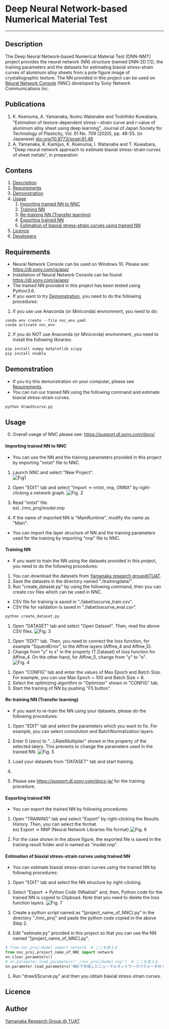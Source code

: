 # Deep Neural Network-based Numerical Material Test
-----
<a id="1"></a>
## Description
The Deep Neural Network-based Numerical Material Test (DNN-NMT) project provides the neural network (NN) structure (named DNN-2D [1]), the training parameters and the datasets for estimating biaxial stress-strain curves of aluminum alloy sheets from a pole figure image of crystallographic texture. The NN provided in this project can be used on <a href="https://dl.sony.com/ja/app/">Neural Network Console</a> (NNC) developed by Sony Network Communications Inc.<br>

## Publications
1. K. Koenuma, A. Yamanaka, Ikumu Watanabe and Toshihiko Kuwabara, "Estimation of texture-dependent stress－strain curve and r-value of aluminum alloy sheet using deep learning", Journal of Japan Society for Technology of Plasticity, Vol. 61 No. 709 (2020), pp. 48-55. (in Japanese) <a href="https://doi.org/10.9773/sosei.61.48">doi.org/10.9773/sosei.61.48</a>
2. A. Yamanaka, R. Kamijyo, K. Koenuma, I. Watanabe and T. Kuwabara, "Deep neural network approach to estimate biaxial stress-strain curves of sheet metals", in preparation

## Contens
1. [Description](#1)
1. [Requirements](#2)
1. [Demonstration](#3)
1. [Usage](#4)
    1. [Importing trained NN to NNC](#5)
    1. [Training NN](#6)
    1. [Re-training NN (Transfer learning)](#7)
    1. [Exporting trained NN](#8)
    1. [Estimation of biaxial stress-strain curves using trained NN](#9)
1. [Licence](#10)
1. [Developers](#11)

<a id="2"></a>
## Requirements
- Neural Network Console can be used on Windows 10. Please see: https://dl.sony.com/ja/app/
- Installation of Neural Network Console can be found: https://dl.sony.com/ja/app/
- The trained NN provided in this project has been tested using Python3.6.
- If you want to try [Demonstration](#3), you need to do the following procedures:

1. If you use use Anaconda (or Miniconda) environment, you need to do:
```bach
conda env create --file nnc_env.yaml
conda activate nnc_env
```

2.  If you do NOT use Anaconda (or Miniconda) environment, you need to install the following libraries:
```bash
pip install numpy matplotlib scipy
pip install nnabla
```

<a id="3"></a>
## Demonstration
- If you try this demonstration on your computer, please see [Requirements](#2).
- You can run our trained NN using the following command and estimate biaxial stress-strain curves.
```bash
python drawSScurve.py
```

<a id="4"></a>
## Usage
0. Overall usege of NNC please see: https://support.dl.sony.com/docs/

<a id="5"></a>
#### Importing trained NN to NNC
- You can use the NN and the training parameters provided in this project by importing "nntxt" file to NNC.

1. Launch NNC and select "New Project". <br>
![Fig1](./doc/fig1.png "Fig. 1")

2. Open "EDIT" tab and select "Import → nntxt, nnp, ONNX" by right-clicking a network graph.
![Fig. 2](./doc/fig2.png "Fig. 2")

3. Read "nntxt" file. <br>
ex) ./nnc_proj/model.nnp

4. If the name of imported NN is "MainRuntime", modify the name as "Main". <br>

- You can import the layer structure of NN and the training parameters used for the training by importing "nnp" file to NNC.


<a id="6"></a>
#### Training NN
- If you want to train the NN using the datasets provided in this project, you need to do the following procedures:

1. You can download the datasets from <a href="http://web.tuat.ac.jp/~yamanaka/opendata.html">Yamanaka research group@TUAT</a>.
1. Save the datasets in the directory named "./trainingdata/".
1. Run "create_dataset.py" by using the following command, then you can create csv files which can be used in NNC.
- CSV file for training is saved in "./label/sscurve_train.csv".
- CSV file for validation is saved in "./label/sscurve_eval.csv".
```bash
python create_dataset.py
```

1. Open "DATASET" tab and select "Open Dataset". Then, read the above CSV files.
![Fig. 3](./doc/fig3.png "Fig. 3")
<!-- TODO: 図 -->

1. Open "EDIT" tab. Then, you need to connect the loss function, for example "SquerdError", to the Affine layers (Affine_4 and Affine_5).
1. Change from "y" to s" in the property (T.Dataset) of loss function for Affine_4. On the other hand, for Affine_5, change from "y" to "e".  
![Fig. 4](./doc/fig4.png "Fig. 4")
<!-- TODO: 図 -->

1. Open "CONFIG" tab and enter the values of Max Epoch and Batch Size. For example, you can use Max Epoch = 100 and Batch Size = 8.
1. Select the optimizing algorithm in "Optimizer" shown in "CONFIG" tab.
1. Start the training of NN by pushing "F5 button".


<a id="7"></a>
#### Re-training NN (Transfer learning)
- If you want to re-train the NN using your datasets, please do the following procedures:

1. Open "EDIT" tab and select the parameters which you want to fix. For example, you can select convolution and BatchNormalization layers.
1. Enter 0 (zero) to "...LRateMultiplier" shown in the property of the selected laters. This prevents to change the parameters used in the trained NN.
![Fig. 5](./doc/fig5.png "Fig. 5")

1. Load your datasets from "DATASET" tab and start training.
1. <!-- TODO: 実験データのデータ構造に関する仕様を決めて，実験データから訓練データを作成するスクリプトをかく -->
1. Please see https://support.dl.sony.com/docs-ja/ for the training procedure.


<a id="8"></a>
#### Exporting trained NN
- You can export the trained NN by following procedures:

1. Open "TRAINING" tab and select "Export" by right-clicking the Results History. Then, you can select the format. <br>
ex) Export → NNP (Neural Network Libraries file format)
![Fig. 6](./doc/fig6.png "Fig. 6")

1. For the case shown in the above figure, the exported file is saved in the training result folder and is named as "model.nnp”.


<a id="9"></a>
#### Estimation of biaxial stress-strain curves using trained NN
- You can estimate biaxial stress-strain curves using the trained NN by following procedures:

1. Open "EDIT" tab and select the NN structure by right-clicking.
1. Select "Export → Python Code (NNabla)" and, then, Python code for the trained NN is copied to Clipboad. Note that you need to delete the loss function layers.
![Fig. 7](./doc/fig7.png "Fig. 7")

3. Create a python script named as "[project_name_of_NNC].py" in the directory "./nnc_proj" and paste the python code copied in the above Step 2.
4. Edit "estimate.py" provided in this project so that you can use the NN named "[project_name_of_NNC].py".
```python
# from nnc_proj.model import network  # ここを変える
from nnc_proj.project_name_of_NNC import network
nn.clear_parameters()
# nn.parameter.load_parameters('./nnc_proj/model.nnp')  # ここを変える
nn.parameter.load_parameters('NNCで作成したニューラルネットワークパラメータのファイル.nnp')
```

1. Run "drawSScurve.py" and then you obtain biaxial stress-strain curves.

<a id="10"></a>
## Licence

<a id="11"></a>
## Author
[Yamanaka Research Group @ TUAT](http://web.tuat.ac.jp/~yamanaka/)
